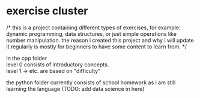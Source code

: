 # exercise cluster

/* 
this is a project containing different types of exercises, for example: dynamic programming, data structures, or just simple operations like number manipulation. the reason i created this project and why i will update it regularly is mostly for beginners to have some content to learn from. 
*/

in the cpp folder                                                                 
level 0 consists of introductory concepts.                                                      
level 1 -> etc. are based on "difficulty"

the python folder currently consists of school homework as i am still learning the language
(TODO: add data science in here)
